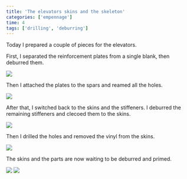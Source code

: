```yaml
---
title: 'The elevators skins and the skeleton'
categories: ['empennage']
time: 4
tags: ['drilling', 'deburring']
---
```


Today I prepared a couple of pieces for the elevators.

<!-- more -->

First, I separated the reinforcement plates from a single blank, then deburred them.

![](0-reinforcement-plates-separated.jpeg)

Then I attached the plates to the spars and reamed all the holes.

![](1-plates-holes-reamed.jpeg)

After that, I switched back to the skins and the stiffeners. I deburred the remaining stiffeners and clecoed them to the skins.

![](2-stiffeners-clecoed.jpeg)

Then I drilled the holes and removed the vinyl from the skins.

![](3-all-holes-drilled.jpeg)

The skins and the parts are now waiting to be deburred and primed.

![](4-vinyl-removed.jpeg)
![](5-part-waiting-deburring.jpeg)
